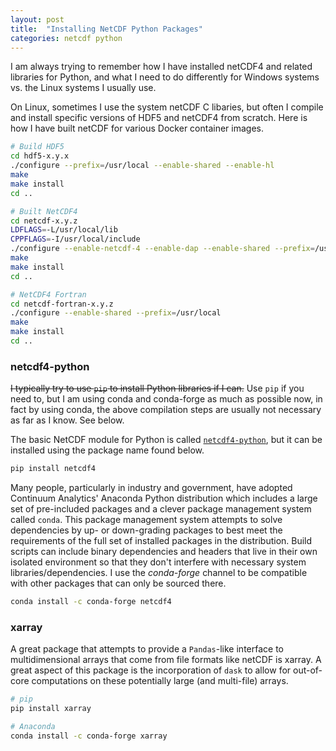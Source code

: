 ```yaml
---
layout: post
title:  "Installing NetCDF Python Packages"
categories: netcdf python
---
```


I am always trying to remember how I have installed netCDF4 and related libraries for Python, and what I need to do differently for Windows systems vs. the Linux systems I usually use.

On Linux, sometimes I use the system netCDF C libaries, but often I compile and install specific versions of HDF5 and netCDF4 from scratch. Here is how I have built netCDF for various Docker container images.

```bash
# Build HDF5
cd hdf5-x.y.x
./configure --prefix=/usr/local --enable-shared --enable-hl
make
make install
cd ..

# Built NetCDF4
cd netcdf-x.y.z
LDFLAGS=-L/usr/local/lib
CPPFLAGS=-I/usr/local/include
./configure --enable-netcdf-4 --enable-dap --enable-shared --prefix=/usr/local --disable-doxygen
make
make install
cd ..

# NetCDF4 Fortran
cd netcdf-fortran-x.y.z
./configure --enable-shared --prefix=/usr/local
make
make install
cd ..
```

### netcdf4-python

~~I typically try to use `pip` to install Python libraries if I can.~~ Use `pip` if you need to, but I am using conda and conda-forge as much as possible now, in fact by using conda, the above compilation steps are usually not necessary as far as I know. See below. 

The basic NetCDF module for Python is called [`netcdf4-python`](http://github.com/unidata/netcdf4-python), but it can be installed using the package name found below.

```bash
pip install netcdf4
```

Many people, particularly in industry and government, have adopted Continuum Analytics' Anaconda Python distribution which includes a large set of pre-included packages and a clever package management system called `conda`. This package management system attempts to solve dependencies by up- or down-grading packages to best meet the requirements of the full set of installed packages in the distribution. Build scripts can include binary dependencies and headers that live in their own isolated environment so that they don't interfere with necessary system libraries/dependencies. I use the *conda-forge* channel to be compatible with other packages that can only be sourced there.

```bash
conda install -c conda-forge netcdf4
```

### xarray

A great package that attempts to provide a `Pandas`-like interface to multidimensional arrays that come from file formats like netCDF is xarray. A great aspect of this package is the incorporation of  `dask` to allow for out-of-core computations on these potentially large (and multi-file) arrays.

```bash
# pip
pip install xarray

# Anaconda
conda install -c conda-forge xarray
```
